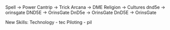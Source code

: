 Spell -> Power
Cantrip -> Trick
Arcana -> DME
Religion -> Cultures
dnd5e -> orinsgate
DND5E -> OrinsGate
DnD5e -> OrinsGate
DnD5E -> OrinsGate

New Skills:
Technology - tec
Piloting - pil